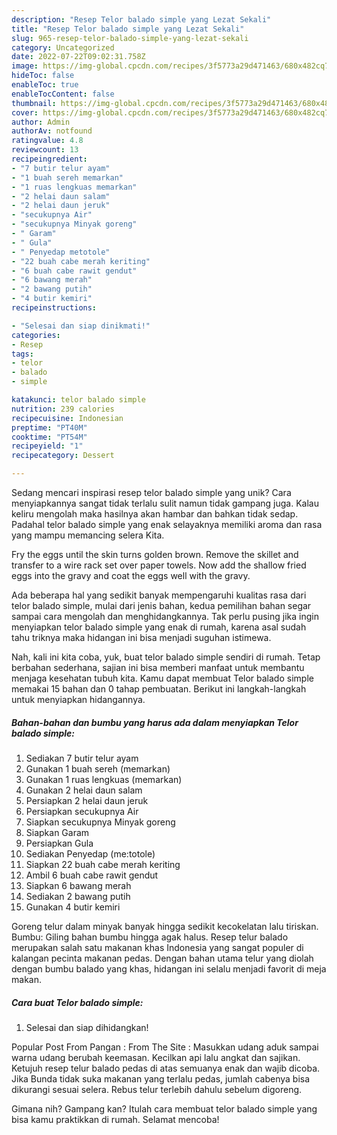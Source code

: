 ```yaml
---
description: "Resep Telor balado simple yang Lezat Sekali"
title: "Resep Telor balado simple yang Lezat Sekali"
slug: 965-resep-telor-balado-simple-yang-lezat-sekali
category: Uncategorized
date: 2022-07-22T09:02:31.758Z
image: https://img-global.cpcdn.com/recipes/3f5773a29d471463/680x482cq70/telor-balado-simple-foto-resep-utama.jpg
hideToc: false
enableToc: true
enableTocContent: false
thumbnail: https://img-global.cpcdn.com/recipes/3f5773a29d471463/680x482cq70/telor-balado-simple-foto-resep-utama.jpg
cover: https://img-global.cpcdn.com/recipes/3f5773a29d471463/680x482cq70/telor-balado-simple-foto-resep-utama.jpg
author: Admin
authorAv: notfound
ratingvalue: 4.8
reviewcount: 13
recipeingredient:
- "7 butir telur ayam"
- "1 buah sereh memarkan"
- "1 ruas lengkuas memarkan"
- "2 helai daun salam"
- "2 helai daun jeruk"
- "secukupnya Air"
- "secukupnya Minyak goreng"
- " Garam"
- " Gula"
- " Penyedap metotole"
- "22 buah cabe merah keriting"
- "6 buah cabe rawit gendut"
- "6 bawang merah"
- "2 bawang putih"
- "4 butir kemiri"
recipeinstructions:

- "Selesai dan siap dinikmati!"
categories:
- Resep
tags:
- telor
- balado
- simple

katakunci: telor balado simple 
nutrition: 239 calories
recipecuisine: Indonesian
preptime: "PT40M"
cooktime: "PT54M"
recipeyield: "1"
recipecategory: Dessert

---
```





Sedang mencari inspirasi resep telor balado simple yang unik? Cara menyiapkannya sangat tidak terlalu sulit namun tidak gampang juga. Kalau keliru mengolah maka hasilnya akan hambar dan bahkan tidak sedap. Padahal telor balado simple yang enak selayaknya memiliki aroma dan rasa yang mampu memancing selera Kita.





Fry the eggs until the skin turns golden brown. Remove the skillet and transfer to a wire rack set over paper towels. Now add the shallow fried eggs into the gravy and coat the eggs well with the gravy.

Ada beberapa hal yang sedikit banyak mempengaruhi kualitas rasa dari telor balado simple, mulai dari jenis bahan, kedua pemilihan bahan segar sampai cara mengolah dan menghidangkannya. Tak perlu pusing jika ingin menyiapkan telor balado simple yang enak di rumah, karena asal sudah tahu triknya maka hidangan ini bisa menjadi suguhan istimewa.






Nah, kali ini kita coba, yuk, buat telor balado simple sendiri di rumah. Tetap berbahan sederhana, sajian ini bisa memberi manfaat untuk membantu menjaga kesehatan tubuh kita. Kamu dapat membuat Telor balado simple memakai 15 bahan dan 0 tahap pembuatan. Berikut ini langkah-langkah untuk menyiapkan hidangannya.

<!--inarticleads1-->

##### Bahan-bahan dan bumbu yang harus ada dalam menyiapkan Telor balado simple:

1. Sediakan 7 butir telur ayam
1. Gunakan 1 buah sereh (memarkan)
1. Gunakan 1 ruas lengkuas (memarkan)
1. Gunakan 2 helai daun salam
1. Persiapkan 2 helai daun jeruk
1. Persiapkan secukupnya Air
1. Siapkan secukupnya Minyak goreng
1. Siapkan  Garam
1. Persiapkan  Gula
1. Sediakan  Penyedap (me:totole)
1. Siapkan 22 buah cabe merah keriting
1. Ambil 6 buah cabe rawit gendut
1. Siapkan 6 bawang merah
1. Sediakan 2 bawang putih
1. Gunakan 4 butir kemiri


Goreng telur dalam minyak banyak hingga sedikit kecokelatan lalu tiriskan. Bumbu: Giling bahan bumbu hingga agak halus. Resep telur balado merupakan salah satu makanan khas Indonesia yang sangat populer di kalangan pecinta makanan pedas. Dengan bahan utama telur yang diolah dengan bumbu balado yang khas, hidangan ini selalu menjadi favorit di meja makan. 

<!--inarticleads2-->

##### Cara buat Telor balado simple:


1. Selesai dan siap dihidangkan!

Popular Post From Pangan : From The Site : Masukkan udang aduk sampai warna udang berubah keemasan. Kecilkan api lalu angkat dan sajikan. Ketujuh resep telur balado pedas di atas semuanya enak dan wajib dicoba. Jika Bunda tidak suka makanan yang terlalu pedas, jumlah cabenya bisa dikurangi sesuai selera. Rebus telur terlebih dahulu sebelum digoreng. 

Gimana nih? Gampang kan? Itulah cara membuat telor balado simple yang bisa kamu praktikkan di rumah. Selamat mencoba!
